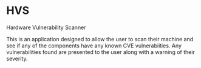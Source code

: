 # HVS
Hardware Vulnerability Scanner

This is an application designed to allow the user to scan their machine and see if any of the components have any known CVE
vulnerabiities.
Any vulnerabilities found are presented to the user along with a warning of their severity.
